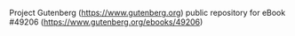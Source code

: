 Project Gutenberg (https://www.gutenberg.org) public repository for eBook #49206 (https://www.gutenberg.org/ebooks/49206)
